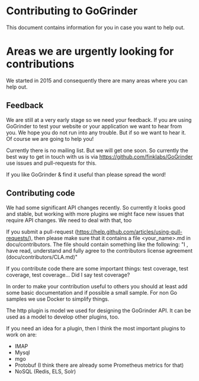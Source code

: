 # Contributing to GoGrinder

This document contains information for you in case you want to help out.

# Areas we are urgently looking for contributions

We started in 2015 and consequently there are many areas where you can help out.


## Feedback

We are still at a very early stage so we need your feedback. If you are using GoGrinder to test your website or your application we want to hear from you. We hope you do not run into any trouble. But if so we want to hear it. Of course we are going to help you!

Currently there is no mailing list. But we will get one soon. So currently the best way to get in touch with us is via https://github.com/finklabs/GoGrinder use issues and pull-requests for this.

If you like GoGrinder & find it useful than please spread the word!


## Contributing code

We had some significant API changes recently. So currently it looks good and stable, but working with more plugins we might face new issues that require API changes. We need to deal with that, too

If you submit a pull-request (https://help.github.com/articles/using-pull-requests/), then please make sure that it contains a file <your_name>.md in docu/contributors. The file should contain something like the following: "I <first> <last>, <email> have read, understand and fully agree to the contributors license agreement (docu/contributors/CLA.md)"

If you contribute code there are some important things: test coverage, test coverage, test coverage... Did I say test coverage?

In order to make your contribution useful to others you should at least add some basic documentation and if possible a small sample. For non Go samples we use Docker to simplify things. 

The http plugin is model we used for designing the GoGrinder API. It can be used as a model to develop other plugins, too. 

If you need an idea for a plugin, then I think the most important plugins to work on are:

* IMAP
* Mysql
* mgo
* Protobuf (I think there are already some Prometheus metrics for that)
* NoSQL (Redis, ELS, Solr)
